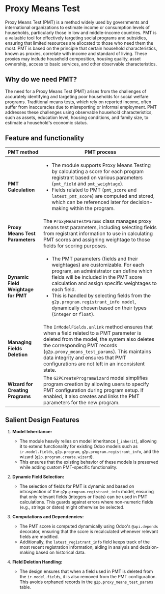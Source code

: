 # Proxy Means Test

Proxy Means Test (PMT) is a method widely used by governments and international organizations to estimate income or consumption levels of households, particularly those in low and middle-income countries. PMT is a valuable tool for effectively targeting social programs and subsidies, ensuring that limited resources are allocated to those who need them the most. PMT is based on the principle that certain household characteristics, known as proxies, correlate with income and standard of living. These proxies may include household composition, housing quality, asset ownership, access to basic services, and other observable characteristics.

## Why do we need PMT?

The need for a Proxy Means Test (PMT) arises from the challenges of accurately identifying and targeting poor households for social welfare programs. Traditional means tests, which rely on reported income, often suffer from inaccuracies due to misreporting or informal employment. PMT addresses these challenges using observable household characteristics, such as assets, education level, housing conditions, and family size, to estimate a household's economic status.

## Feature and functionality

| **PMT method** | **PMT process**  |
| ------- | --- |
| **PMT Calculation** | <ul><li>The module supports Proxy Means Testing by calculating a score for each program registrant based on various parameters (`pmt_field` and `pmt_weightage`).</li><li>Fields related to PMT (`pmt_score` and `latest_pmt_score`) are computed and stored, which can be referenced later for decision-making within the program.</li></ul>|
| **Proxy Means Test Parameters** | The `ProxyMeanTestParams` class manages proxy means test parameters, including selecting fields from registrant information to use in calculating PMT scores and assigning weightage to those fields for scoring purposes. |
| **Dynamic Field Weightage for PMT** | <ul><li>The PMT parameters (fields and their weightages) are customizable. For each program, an administrator can define which fields will be included in the PMT score calculation and assign specific weightages to each field.</li><li>This is handled by selecting fields from the `g2p.program.registrant_info model`, dynamically chosen based on their types (`integer` or `float`).</li></ul>|
| **Managing Fields Deletion** | The `IrModelFields.unlink` method ensures that when a field related to a PMT parameter is deleted from the model, the system also deletes the corresponding PMT records (`g2p.proxy_means_test_params`). This maintains data integrity and ensures that PMT configurations are not left in an inconsistent state. |
| **Wizard for Creating Programs** | The `G2PCreateProgramWizard` model simplifies program creation by allowing users to specify PMT configuration during program setup. If enabled, it also creates and links the PMT parameters for the new program.|

## Salient Design Features
1. **Model Inheritance:**
   - The module heavily relies on model inheritance (`_inherit`), allowing it to extend functionality for existing Odoo models such as `ir.model.fields`, `g2p.program`, `g2p.program.registrant_info`, and the wizard (`g2p.program.create.wizard`).
   - This ensures that the existing behavior of these models is preserved while adding custom PMT-specific functionality.

2. **Dynamic Field Selection:**
   - The selection of fields for PMT is dynamic and based on introspection of the `g2p.program.registrant_info` model, ensuring that only relevant fields (integers or floats) can be used in PMT calculations. This guards against errors where non-numeric fields (e.g., strings or dates) might otherwise be selected.

4. **Computations and Dependencies:**
   - The PMT score is computed dynamically using Odoo's `@api.depends` decorator, ensuring that the score is recalculated whenever relevant fields are modified.
   - Additionally, the `latest_registrant_info` field keeps track of the most recent registration information, aiding in analysis and decision-making based on historical data.
5. **Field Deletion Handling:**
   - The design ensures that when a field used in PMT is deleted from the `ir.model.fields`, it is also removed from the PMT configuration. This avoids orphaned records in the `g2p.proxy_means_test_params` table.
